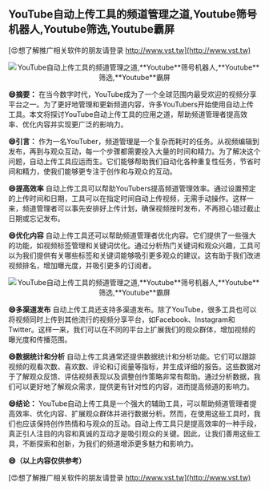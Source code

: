 ## **YouTube自动上传工具的频道管理之道,**Youtube**筛号机器人,**Youtube**筛选,**Youtube**霸屏**

[😍想了解推广相关软件的朋友请登录 http://www.vst.tw](http://www.vst.tw)

 <center><img src="https://vst.tw/MP4/tuiguang/png/4.png" alt="YouTube自动上传工具的频道管理之道,**Youtube**筛号机器人,**Youtube**筛选,**Youtube**霸屏"></center>

**😄摘要：**
在当今数字时代，YouTube成为了一个全球范围内最受欢迎的视频分享平台之一。为了更好地管理和更新频道内容，许多YouTubers开始使用自动上传工具。本文将探讨YouTube自动上传工具的应用之道，帮助频道管理者提高效率、优化内容并实现更广泛的影响力。

**😄引言：**
作为一名YouTuber，频道管理是一个复杂而耗时的任务。从视频编辑到发布，再到与观众互动，每一个步骤都需要投入大量的时间和精力。为了解决这个问题，自动上传工具应运而生。它们能够帮助我们自动化各种重复性任务，节省时间和精力，使我们能够更专注于创作和与观众的互动。

**😄提高效率**
自动上传工具可以帮助YouTubers提高频道管理效率。通过设置预定的上传时间和日期，工具可以在指定时间自动上传视频，无需手动操作。这样一来，频道管理者可以事先安排好上传计划，确保视频按时发布，不再担心错过截止日期或忘记发布。

**😄优化内容**
自动上传工具还可以帮助频道管理者优化内容。它们提供了一些强大的功能，如视频标签管理和关键词优化。通过分析热门关键词和观众兴趣，工具可以为我们提供有关哪些标签和关键词能够吸引更多观众的建议。这有助于我们改进视频排名，增加曝光度，并吸引更多的订阅者。

 <center><img src="https://vst.tw/MP4/tuiguang/png/6.png" alt="YouTube自动上传工具的频道管理之道,**Youtube**筛号机器人,**Youtube**筛选,**Youtube**霸屏"></center>

**😄多渠道发布**
自动上传工具还支持多渠道发布。除了YouTube，很多工具也可以将视频同时上传到其他流行的视频分享平台，如Facebook、Instagram和Twitter。这样一来，我们可以在不同的平台上扩展我们的观众群体，增加视频的曝光度和传播范围。

**😄数据统计和分析**
自动上传工具通常还提供数据统计和分析功能。它们可以跟踪视频的观看次数、喜欢数、评论和订阅量等指标，并生成详细的报告。这些数据对于了解观众反馈、评估视频表现以及调整创作策略非常有帮助。通过分析数据，我们可以更好地了解观众需求，提供更有针对性的内容，进而提高频道的影响力。

**😄结论：**
YouTube自动上传工具是一个强大的辅助工具，可以帮助频道管理者提高效率、优化内容、扩展观众群体并进行数据分析。然而，在使用这些工具时，我们也应该保持创作热情和与观众的互动。自动上传工具只是提高效率的一种手段，真正引人注目的内容和真诚的互动才是吸引观众的关键。因此，让我们善用这些工具，不断探索和创新，为我们的频道增添更多魅力和影响力。

**😄（以上内容仅供参考）**

[😍想了解推广相关软件的朋友请登录 http://www.vst.tw](http://www.vst.tw)



